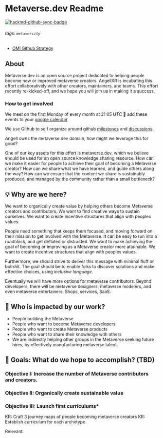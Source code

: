 # Metaverse.dev Readme

[![hackmd-github-sync-badge](https://hackmd.io/dLAAQ53zQoeaoA3RYt5D3w/badge)](https://hackmd.io/dLAAQ53zQoeaoA3RYt5D3w)

###### tags: `metaversity`

- [OMI Github Strategy](https://hackmd.io/@mrmetaverse/omi-github-process)

## About

Metaverse.dev is an open source project dedicated to helping people become new or improved metaverse creators. AngellXR is incubating this effort collaboratively with other creators, maintainers, and teams. This effort recently re-kicked-off, and we hope you will join us in making it a success. 

### How to get involved 

We meet on the first Monday of every month at 21:05 UTC :calendar: add these events to your [google calendar](https://calendar.google.com/event?action=TEMPLATE&tmeid=NDMwbjVvNm1oMnN2ajZvZm9oZzA1djUyNDBfMjAyMjA0MDRUMjEwNTAwWiBqZXNzZUBhbmdlbGx4ci5jb20&tmsrc=jesse%40angellxr.com&scp=ALL)

We use Github to self organize around github [milestones](https://github.com/AngellXR/metaversedev/milestones) and [discussions](https://github.com/AngellXR/metaversedev/discussions).

Angell owns the metaverse.dev domain, how might we leverage this for good? 

One of our key assets for this effort is metaverse.dev, which we believe should be used for an open source knowledge sharing resource. How can we make it easier for people to achieve their goal of becoming a Metaverse creator? How can we share what we have learned, and guide others along the way? How can we ensure that the content we share is sustainably produced, and managed by the community rather than a small bottleneck? 

## :bulb: Why are we here? 

We want to organically create value by helping others become Metaverse creators and contributors. We want to find creative ways to sustain ourselves. We want to create incentive structures that align with peoples values. 

People need something that keeps them focused, and moving forward on their mission to get involved with the Metaverse. It can be easy to run into a roadblock, and get deflated or distracted. We want to make achieving the goal of becoming or improving as a Metaverse creator more attainable. We want to create incentive structures that align with peoples values. 

Furthermore, we should strive to deliver this message with minimal fluff or bullshit. The goal should be to enable folks to discover solutions and make effective choices, using _inclusive language_. 

Eventually we will have more options for metaverse contributors. Beyond developers, there will be metaverse designers, metaverse modelers, and even metaverse entertainers. Shops, services, SaaS. 


## :woman: Who is impacted by our work? 

- People building the Metaverse 
- People who want to become Metaverse developers 
- People who want to create Metaverse products
- People who want to share their knowledge with others 
- We are indirectly helping other groups in the Metaverse seeking future hires, by effectively manufacturing metaverse talent. 

## :dart: Goals: What do we hope to accomplish? (TBD)

### Objective I: Increase the number of Metaverse contributors and creators. 
### Objective II: Organically create sustainable value
### Objective III: Launch first curriculums* 
KR: Craft 3 journey maps of people becoming metaverse creators
KR: Establish curriculum for each archetype. 



Relevant: 
